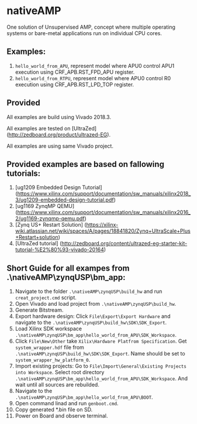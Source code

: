 
# nativeAMP
One solution of Unsupervised AMP, concept where multiple operating systems or bare-metal applications run on individual CPU cores.

## Examples:
1. `hello_world_from_APU`, represent model where APU0 control APU1 execution using CRF_APB.RST_FPD_APU register.
2. `hello_world_from_RTPU`, represent model where APU0 control R0 execution using CRF_APB.RST_LPD_TOP register.

## Provided
All examples are build using Vivado 2018.3.

All examples are tested on [UltraZed] (http://zedboard.org/product/ultrazed-EG).

All examples are using same Vivado project.

## Provided examples are based on fallowing tutorials:
1. [ug1209 Embedded Design Tutorial] (https://www.xilinx.com/support/documentation/sw_manuals/xilinx2018_3/ug1209-embedded-design-tutorial.pdf)
2. [ug1169 ZynqMP QEMU] (https://www.xilinx.com/support/documentation/sw_manuals/xilinx2016_2/ug1169-zynqmp-qemu.pdf)
3. [Zynq US+ Restart Solution] (https://xilinx-wiki.atlassian.net/wiki/spaces/A/pages/18841820/Zynq+UltraScale+Plus+Restart+solution)
4. [UltraZed tutorial] (http://zedboard.org/content/ultrazed-eg-starter-kit-tutorial-%E2%80%93-vivado-20164)

## Short Guide for all exampes from .\nativeAMP\zynqUSP\bm_app:
1. Navigate to the folder `.\nativeAMP\zynqUSP\build_hw` and run `creat_project.cmd` script. 
2. Open Vivado and load project from `.\nativeAMP\zynqUSP\build_hw`.
3. Generate Bitstream.
4. Export hardware design: Click `File\Export\Export Hardware` and navigate to the `.\nativeAMP\zynqUSP\build_hw\SDK\SDK_Export`.
5. Load Xilinx SDK workspace `.\nativeAMP\zynqUSP\bm_app\hello_world_from_APU\SDK_Workspace`.
6. Click `File\New\Other` take `Xilix\Hardware Platfrom Specification`. Get `system_wrapper.hdf` file from `.\nativeAMP\zynqUSP\build_hw\SDK\SDK_Export`. 
Name should be set to `system_wrapper_hw_platform_0`.
7. Import existing projects: Go to `File\Import\General\Existing Projects into Workspace`. 
Select root directory `.\nativeAMP\zynqUSP\bm_app\hello_world_from_APU\SDK_Workspace`. 
And wait until all sources are rebuilded.
8. Navigate to the `.\nativeAMP\zynqUSP\bm_app\hello_world_from_APU\BOOT`.
9. Open command linad and run `genboot.cmd`.
10. Copy generated *.bin file on SD.
11. Power on Board and observe terminal.

